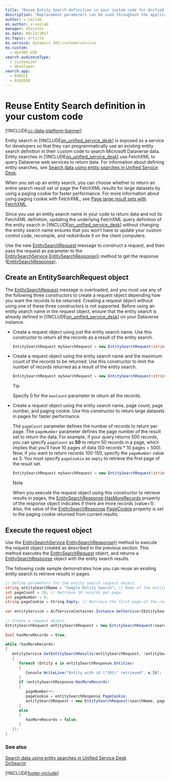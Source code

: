 ```yaml
---
title: "Reuse Entity Search definition in your custom code for Unified Service Desk | MicrosoftDocs"
description: "Replacement parameters can be used throughout the application to pull data from data elements (called data parameters) captured during the execution of the application that augment and include the Unified Service Desk context."
author: v-sailab
ms.author: v-sailab
manager: shujoshi
ms.date: 08/23/2017
ms.topic: article
ms.service: dynamics-365-customerservice
ms.custom: 
  - dyn365-USD
search.audienceType: 
  - customizer
  - developer
search.app: 
  - D365CE
  - D365USD
---
```

# Reuse Entity Search definition in your custom code

[!INCLUDE[cc-data-platform-banner](../includes/cc-data-platform-banner.md)]

Entity search in [!INCLUDE[pn_unified_service_desk](../includes/pn-unified-service-desk.md)] is exposed as a service for developers so that they can programmatically use an existing entity search definition in their custom code to search Microsoft Dataverse data. Entity searches in [!INCLUDE[pn_unified_service_desk](../includes/pn-unified-service-desk.md)] use FetchXML to query Dataverse web services to return data. For information about defining entity searches, see [Search data using entity searches in Unified Service Desk](../unified-service-desk/search-data-entity-searches.md).  
  
 When you set up an entity search, you can choose whether to return an entire search result set or page the FetchXML results for large datasets by using a paging cookie for faster performance. For more information about using paging cookie with FetchXML, see [Page large result sets with FetchXML](/previous-versions/dynamicscrm-2016/developers-guide/gg309717(v=crm.8)).  
  
 Since you use an entity search name in your code to return data and not its FetchXML definition, updating the underlying FetchXML query definition of the entity search in [!INCLUDE[pn_unified_service_desk](../includes/pn-unified-service-desk.md)] without changing the entity search name ensures that you won’t have to update your custom control code, recompile, and redistribute it on the client computers.  
  
 Use the new [EntitySearchRequest](/dotnet/api/microsoft.crm.unifiedservicedesk.dynamics.entitysearch.entitysearchrequest) message to construct a request, and then pass the request as parameter to the [EntitySearchService](/dotnet/api/microsoft.crm.unifiedservicedesk.dynamics.entitysearch.entitysearchservice).[EntitySearchResponse})](/dotnet/api/microsoft.crm.unifiedservicedesk.dynamics.entitysearch.entitysearchservice.getentitysearchresults(microsoft.crm.unifiedservicedesk.dynamics.entitysearch.entitysearchrequest,system.action{microsoft.crm.unifiedservicedesk.dynamics.entitysearch.entitysearchresponse})) method to get the response ([EntitySearchResponse](/dotnet/api/microsoft.crm.unifiedservicedesk.dynamics.entitysearch.entitysearchresponse)).  
  
<a name="Request"></a>   
## Create an EntitySearchRequest object  
 The [EntitySearchRequest](/dotnet/api/microsoft.crm.unifiedservicedesk.dynamics.entitysearch.entitysearchrequest) message is overloaded, and you must use any of the following three constructors to create a request object depending how you want the records to be returned. Creating a request object without using one of these three constructors is not supported. Before using an entity search name in the request object, ensure that the entity search is already defined in [!INCLUDE[pn_unified_service_desk](../includes/pn-unified-service-desk.md)] on your Dataverse instance.  
  
-   Create a request object using just the entity search name. Use this constructor to return all the records as a result of the entity search.  
  
    ```csharp  
    EntitySearchRequest mySearchRequest = new EntitySearchRequest(string entitySearchName);  
    ```  
  
-   Create a request object using the entity search name and the maximum count of the records to be returned. Use this constructor to limit the number of records returned as a result of the entity search.  
  
    ```csharp  
    EntitySearchRequest mySearchRequest = new EntitySearchRequest(string entitySearchName, int maxCount);  
    ```  
  
    > [!TIP]
    >  Specify 0 for the `maxCount` parameter to return all the records.  
  
-   Create a request object using the entity search name, page count, page number, and paging cookie. Use this constructor to return large datasets in pages for faster performance.  
  
     The `pageCount` parameter defines the number of records to return per page. The `pageNumber` parameter defines the page number of the result set to return the data. For example, if your query returns 500 records, you can specify `pageCount` as **50** to return 50 records in a page, which implies that you’ll have 10 pages of data (50 records * 10 pages = 500). Now, if you want to return records 100-150, specify the `pageNumber` value as 3. You must specify `pageCookie` as `empty` to retrieve the first page of the result set.  
  
    ```csharp  
    EntitySearchRequest mySearchRequest = new EntitySearchRequest(string entitySearchName, int pageCount, int pageNumber, string pageCookie);  
    ```  
  
    > [!NOTE]
    >  When you execute the request object using this constructor to retrieve results in pages, the [EntitySearchResponse](/dotnet/api/microsoft.crm.unifiedservicedesk.dynamics.entitysearch.entitysearchresponse).[HasMoreRecords](/dotnet/api/microsoft.crm.unifiedservicedesk.dynamics.entitysearch.entitysearchresponse.hasmorerecords) property of the response object indicates if there are more records (value=1). Also, the value of the [EntitySearchResponse](/dotnet/api/microsoft.crm.unifiedservicedesk.dynamics.entitysearch.entitysearchresponse).[PageCookie](/dotnet/api/microsoft.crm.unifiedservicedesk.dynamics.entitysearch.entitysearchresponse.pagecookie) property is set to the paging cookie returned from current results.  
  
<a name="Execute"></a>   
## Execute the request object  
 Use the [EntitySearchService](/dotnet/api/microsoft.crm.unifiedservicedesk.dynamics.entitysearch.entitysearchservice).[EntitySearchResponse})](/dotnet/api/microsoft.crm.unifiedservicedesk.dynamics.entitysearch.entitysearchservice.getentitysearchresults(microsoft.crm.unifiedservicedesk.dynamics.entitysearch.entitysearchrequest,system.action{microsoft.crm.unifiedservicedesk.dynamics.entitysearch.entitysearchresponse})) method to execute the request object created as described in the previous section. This method executes the [EntitySearchRequest](/dotnet/api/microsoft.crm.unifiedservicedesk.dynamics.entitysearch.entitysearchrequest) object, and returns a [EntitySearchResponse](/dotnet/api/microsoft.crm.unifiedservicedesk.dynamics.entitysearch.entitysearchresponse) object with the entity search results.  
  
 The following code sample demonstrates how you can reuse an existing entity search to retrieve results in pages.  
  
```csharp  
// Define parameters for the entity search request object.  
string entitySearchName = "Sample Entity Search"; // Name of the entity search record defined in Unified Service Desk  
int pageCount = 10; // Retrieve 10 records per page.  
int pageNumber = 0;  
string pageCookie = String.Empty; // Retrieve the first page of the result set.  
  
var entityService = AifServiceContainer.Instance.GetService<IEntitySearchService>();  
  
// Create a request object.  
EntitySearchRequest entitySearchRequest = new EntitySearchRequest(searchName, pageCount, pageNumber, pageCookie);  
  
bool hasMoreRecords = true;  
  
while (hasMoreRecords)  
{  
   entityService.GetEntitySearchResults(entitySearchRequest, (entitySearchResponse) =>  
   {  
      foreach (Entity e in entitySearchResponse.Entities)  
      {  
         Console.WriteLine("Entity with id:\"{0}\" retrieved", e.Id);  
      }  
      if (entitySearchResponse.HasMoreRecords)  
      {  
         pageNumber++;  
         pageCookie = entitySearchResponse.PageCookie;  
         entitySearchRequest = new EntitySearchRequest(searchName, pageCount, pageNumber, pageCookie);  
      }  
      else  
      {  
         hasMoreRecords = false;  
      }  
   });  
}  
```  
  
### See also  
 [Search data using entity searches in Unified Service Desk](../unified-service-desk/search-data-entity-searches.md)   
 [DoSearch](../unified-service-desk/global-manager-hosted-control.md#DoSearch)


[!INCLUDE[footer-include](../includes/footer-banner.md)]